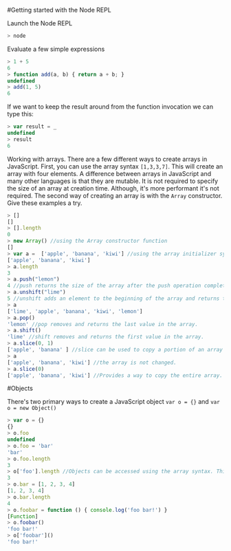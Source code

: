 #Getting started with the Node REPL

Launch the Node REPL

```JavaScript
> node
```

Evaluate a few simple expressions

```JavaScript
> 1 + 5
6
> function add(a, b) { return a + b; }
undefined
> add(1, 5)
6
```

If we want to keep the result around from the function invocation we can type this:

```JavaScript
> var result = _
undefined
> result
6
```

Working with arrays. There are a few different ways to create arrays in JavaScript. First, you can use the array syntax ```[1,3,3,7]```. This will create an array with four elements. A difference between arrays in JavaScript and many other languages is that they are mutable. It is not required to specify the size of an array at creation time. Although, it's more performant it's not required. The second way of creating an array is with the ```Array``` constructor. Give these examples a try.

```JavaScript
> []
[]
> [].length
0
> new Array() //using the Array constructor function
[]
> var a =  ['apple', 'banana', 'kiwi'] //using the array initializer syntax
['apple', 'banana', 'kiwi']
> a.length
3
> a.push("lemon")
4 //push returns the size of the array after the push operation completes
> a.unshift("lime") 
5 //unshift adds an element to the beginning of the array and returns the new length
> a
['lime', 'apple', 'banana', 'kiwi', 'lemon']
> a.pop()
'lemon' //pop removes and returns the last value in the array.
> a.shift()
'lime' //shift removes and returns the first value in the array.
> a.slice(0, 1)
['apple', 'banana' ] //slice can be used to copy a portion of an array to a new array. 
> a
['apple', 'banana', 'kiwi'] //the array is not changed.
> a.slice(0)
['apple', 'banana', 'kiwi'] //Provides a way to copy the entire array.
```

#Objects

There's two primary ways to create a JavaScript object ```var o = {}``` and ```var o = new Object()```

```JavaScript
> var o = {}
{}
> o.foo
undefined
> o.foo = 'bar'
'bar'
> o.foo.length
3
> o['foo'].length //Objects can be accessed using the array syntax. This also allows for object properties to have spaces or other special characters.
3
> o.bar = [1, 2, 3, 4]
[1, 2, 3, 4]
> o.bar.length
4
> o.foobar = function () { console.log('foo bar!') }
[Function]
> o.foobar()
'foo bar!'
> o['foobar']()
'foo bar!'
```